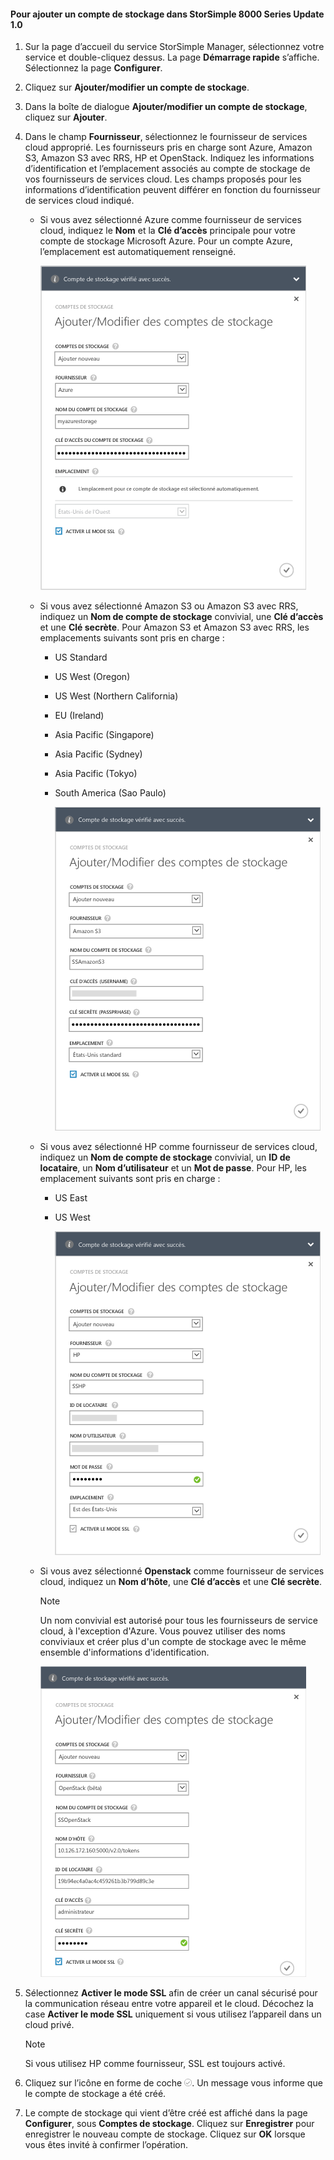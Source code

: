 <!--author=alkohli last changed: 9/17/15-->

#### Pour ajouter un compte de stockage dans StorSimple 8000 Series Update 1.0
1. Sur la page d’accueil du service StorSimple Manager, sélectionnez votre service et double-cliquez dessus. La page **Démarrage rapide** s’affiche. Sélectionnez la page **Configurer**.
2. Cliquez sur **Ajouter/modifier un compte de stockage**.
3. Dans la boîte de dialogue **Ajouter/modifier un compte de stockage**, cliquez sur **Ajouter**.
4. Dans le champ **Fournisseur**, sélectionnez le fournisseur de services cloud approprié. Les fournisseurs pris en charge sont Azure, Amazon S3, Amazon S3 avec RRS, HP et OpenStack. Indiquez les informations d’identification et l’emplacement associés au compte de stockage de vos fournisseurs de services cloud. Les champs proposés pour les informations d’identification peuvent différer en fonction du fournisseur de services cloud indiqué.
   
   * Si vous avez sélectionné Azure comme fournisseur de services cloud, indiquez le **Nom** et la **Clé d’accès** principale pour votre compte de stockage Microsoft Azure. Pour un compte Azure, l’emplacement est automatiquement renseigné.
     
        ![Add Azure storage account](./media/storsimple-configure-new-storage-account-u1/AddAzureStorageaccount-include.png)
   * Si vous avez sélectionné Amazon S3 ou Amazon S3 avec RRS, indiquez un **Nom de compte de stockage** convivial, une **Clé d’accès** et une **Clé secrète**. Pour Amazon S3 et Amazon S3 avec RRS, les emplacements suivants sont pris en charge :
     
     * US Standard
     * US West (Oregon)
     * US West (Northern California)
     * EU (Ireland)
     * Asia Pacific (Singapore)
     * Asia Pacific (Sydney)
     * Asia Pacific (Tokyo)
     * South America (Sao Paulo)
       
       ![Add Amazon storage account](./media/storsimple-configure-new-storage-account-u1/AddAmazonStorageaccount-include.png)
   * Si vous avez sélectionné HP comme fournisseur de services cloud, indiquez un **Nom de compte de stockage** convivial, un **ID de locataire**, un **Nom d’utilisateur** et un **Mot de passe**. Pour HP, les emplacement suivants sont pris en charge :
     
     * US East
     * US West
       
       ![Add HP storage account](./media/storsimple-configure-new-storage-account-u1/AddHPStorageaccount-include.png)
   * Si vous avez sélectionné **Openstack** comme fournisseur de services cloud, indiquez un **Nom d’hôte**, une **Clé d’accès** et une **Clé secrète**.
     
     > [!NOTE]
     > Un nom convivial est autorisé pour tous les fournisseurs de service cloud, à l'exception d'Azure. Vous pouvez utiliser des noms conviviaux et créer plus d'un compte de stockage avec le même ensemble d'informations d'identification.
     > 
     > 
     
        ![Add Openstack storage account](./media/storsimple-configure-new-storage-account-u1/AddOpenstackStorageaccount-include.png)
5. Sélectionnez **Activer le mode SSL** afin de créer un canal sécurisé pour la communication réseau entre votre appareil et le cloud. Décochez la case **Activer le mode SSL** uniquement si vous utilisez l’appareil dans un cloud privé.
   
   > [!NOTE]
   > Si vous utilisez HP comme fournisseur, SSL est toujours activé.
   > 
   > 
6. Cliquez sur l’icône en forme de coche ![icône en forme de coche](./media/storsimple-configure-new-storage-account/HCS_CheckIcon-include.png). Un message vous informe que le compte de stockage a été créé.
7. Le compte de stockage qui vient d’être créé est affiché dans la page **Configurer**, sous **Comptes de stockage**. Cliquez sur **Enregistrer** pour enregistrer le nouveau compte de stockage. Cliquez sur **OK** lorsque vous êtes invité à confirmer l’opération.

<!---------HONumber=Oct15_HO3-->
